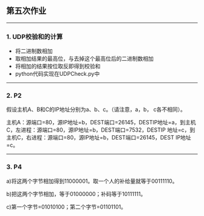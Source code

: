 ## 第五次作业

------

### 1. UDP校验和的计算

- 将二进制数相加
- 取相加结果的最高位，与去掉这个最高位后的二进制数相加
- 将相加的结果按位取反即得到校验和
- python代码实现在UDPCheck.py中

------

### 2. P2

假设主机A、B和C的IP地址分别为a、b、c。（请注意，a，b， c各不相同）。

主机A：源端口=80，源IP地址=b，DEST端口=26145，DESTIP地址=a，到主机C，左进程：源端口=80，源IP地址=b，DEST端口=7532，DESTIP 地址=c，到主机C，右进程：源端口=80，源IP地址=b，DEST端口=26145，DEST IP地址=c。

------

### 3. P4

a)将这两个字节相加得到11000001。取一个人的补给量就等于00111110。

b)把这两个字节相加，等于01000000；补码等于10111111。

c)第一个字节=01010100；第二个字节=01101101。